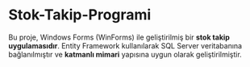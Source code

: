 # Stok-Takip-Programi
Bu proje, Windows Forms (WinForms) ile geliştirilmiş bir **stok takip uygulamasıdır**. Entity Framework kullanılarak SQL Server veritabanına bağlanılmıştır ve **katmanlı mimari** yapısına uygun olarak geliştirilmiştir.

